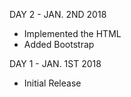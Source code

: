 DAY 2 - JAN. 2ND 2018
- Implemented the HTML
- Added Bootstrap

DAY 1 - JAN. 1ST 2018
- Initial Release